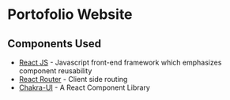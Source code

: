 # Portofolio Website
## Components Used
- [React JS](https://reactjs.org/) - Javascript front-end framework which emphasizes component reusability
- [React Router](https://reactrouter.com/) - Client side routing
- [Chakra-UI](https://chakra-ui.com/) - A React Component Library
